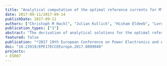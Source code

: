 ```yaml
---
title: "Analytical computation of the optimal reference currents for MTPC/MTPA, MTPV and MTPF operation of anisotropic synchronous machines considering stator resistance and mutual inductance"
date: 2017-09-11/2017-09-14
publishDate: 2017-09-11
authors: ["Christoph M Hackl", "Julian Kullick", "Hisham Eldeeb", "Lorenz Horlbeck"]
publication_types: ["1"]
abstract: "The derivation of analytical solutions for the optimal reference currents during Maximum-Torque-per-Current (MTPC; or Maximum-Torque-per-Ampere (MTPA)), Maximum-Torque-per-Voltage (MTPV) and Maximum-Torque-per-Flux (MTPF) operation of anisotropic synchronous machines with non-negligible stator resistance and mutual inductance is presented. The analytical solutions allow for a direct computation of the corresponding reference currents without neglecting stator resistance and/or mutual inductance (as usually done). Numerical approximations are no longer required. The derived analytical solutions for MTPC, MTPV and MTPF operation are suitable for any anisotropic synchronous machine; even for nonlinear reluctance synchronous machines as measurement will illustrate."
featured: false
publication: "*2017 19th European Conference on Power Electronics and Applications (EPE'17 ECCE Europe)*"
doi: "10.23919/EPE17ECCEEurope.2017.8099040"
projects:
- ESR07
---
```


